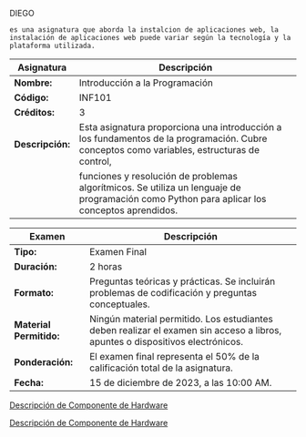 DIEGO 

	es una asignatura que aborda la instalcion de aplicaciones web, la instalación de aplicaciones web puede variar según la tecnología y la plataforma utilizada.
| **Asignatura**         | **Descripción**                                                                                                                             |
|------------------------|-----------------------------------------------------------------------------------------------------------------------------------------------|
| **Nombre:**            | Introducción a la Programación                                                                                                              |
| **Código:**            | INF101                                                                                                                                      |
| **Créditos:**          | 3                                                                                                                                           |
| **Descripción:**       | Esta asignatura proporciona una introducción a los fundamentos de la programación. Cubre conceptos como variables, estructuras de control,      |
|                        | funciones y resolución de problemas algorítmicos. Se utiliza un lenguaje de programación como Python para aplicar los conceptos aprendidos.   |

| **Examen**             | **Descripción**                                                                                                                             |
|------------------------|-----------------------------------------------------------------------------------------------------------------------------------------------|
| **Tipo:**              | Examen Final                                                                                                                                |
| **Duración:**          | 2 horas                                                                                                                                     |
| **Formato:**          | Preguntas teóricas y prácticas. Se incluirán problemas de codificación y preguntas conceptuales.                                           |
| **Material Permitido:**| Ningún material permitido. Los estudiantes deben realizar el examen sin acceso a libros, apuntes o dispositivos electrónicos.               |
| **Ponderación:**       | El examen final representa el 50% de la calificación total de la asignatura.                                                                  |
| **Fecha:**             | 15 de diciembre de 2023, a las 10:00 AM.                                                                                                   |

[Descripción de Componente de Hardware](hardware1.md)

[Descripción de Componente de Hardware](hardware2.md)

